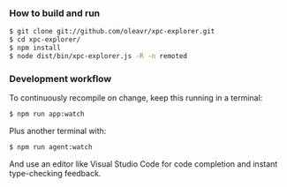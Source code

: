 ### How to build and run

```sh
$ git clone git://github.com/oleavr/xpc-explorer.git
$ cd xpc-explorer/
$ npm install
$ node dist/bin/xpc-explorer.js -R -n remoted
```

### Development workflow

To continuously recompile on change, keep this running in a terminal:

```sh
$ npm run app:watch
```

Plus another terminal with:

```sh
$ npm run agent:watch
```

And use an editor like Visual Studio Code for code completion and instant
type-checking feedback.